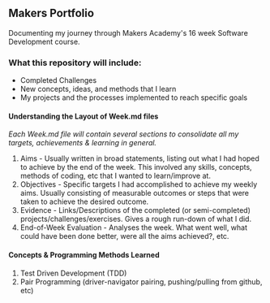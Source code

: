 ## Makers Portfolio

Documenting my journey through Makers Academy's 16 week Software Development course.

### **What this repository will include:**
- Completed Challenges 
- New concepts, ideas, and methods that I learn
- My projects and the processes implemented to reach specific goals

#### Understanding the Layout of Week.md files
*Each Week.md file will contain several sections to consolidate all my targets, achievements & learning in general.*
1. Aims - Usually written in broad statements, listing out what I had hoped to achieve by the end of the week. This involved any skills, concepts, methods of coding, etc that I wanted to learn/improve at.
2. Objectives - Specific targets I had accomplished to achieve my weekly aims. Usually consisting of measurable outcomes or steps that were taken to achieve the desired outcome.
3. Evidence - Links/Descriptions of the completed (or semi-completed) projects/challenges/exercises. Gives a rough run-down of what I did.
4. End-of-Week Evaluation - Analyses the week. What went well, what could have been done better, were all the aims achieved?, etc.

#### **Concepts & Programming Methods Learned**
1. Test Driven Development (TDD)
2. Pair Programming (driver-navigator pairing, pushing/pulling from github, etc)


